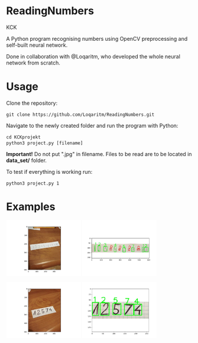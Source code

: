 # ReadingNumbers
KCK

A Python program recognising numbers using OpenCV preprocessing and self-built neural network.

Done in collaboration with @Loqaritm, who developed the whole neural network from scratch.

# Usage
Clone the repository:
```
git clone https://github.com/Loqaritm/ReadingNumbers.git
```
Navigate to the newly created folder and run the program with Python:
```
cd KCKprojekt
python3 project.py [filename]
```
**Important!** Do not put ".jpg" in filename. Files to be read are to be located in **data_set/** folder.

To test if everything is working run:
```
python3 project.py 1
```

# Examples

<p float="center">
  <img src="https://raw.githubusercontent.com/Loqaritm/ReadingNumbers/master/examples/original1.jpg" width="40%" />
  <img src="https://raw.githubusercontent.com/Loqaritm/ReadingNumbers/master/examples/output1.jpg" width="40%" /> 
</p>

<p float="center">
  <img src="https://raw.githubusercontent.com/Loqaritm/ReadingNumbers/master/examples/original2.jpg" width="40%" />
  <img src="https://raw.githubusercontent.com/Loqaritm/ReadingNumbers/master/examples/output2.jpg" width="40%" /> 
</p>
